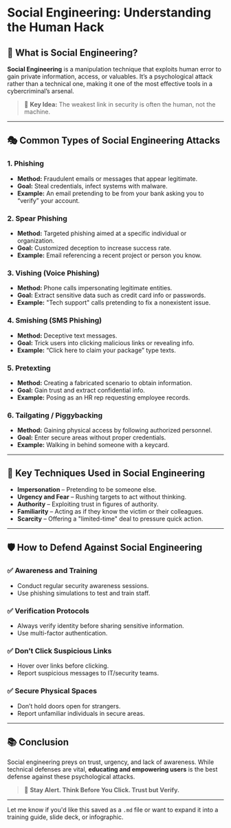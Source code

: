 # Social Engineering: Understanding the Human Hack

## 🧠 What is Social Engineering?

**Social Engineering** is a manipulation technique that exploits human error to gain private information, access, or valuables. It’s a psychological attack rather than a technical one, making it one of the most effective tools in a cybercriminal’s arsenal.

> 🛑 **Key Idea:** The weakest link in security is often the human, not the machine.

---

## 🎭 Common Types of Social Engineering Attacks

### 1. **Phishing**

- **Method:** Fraudulent emails or messages that appear legitimate.
- **Goal:** Steal credentials, infect systems with malware.
- **Example:** An email pretending to be from your bank asking you to “verify” your account.

### 2. **Spear Phishing**

- **Method:** Targeted phishing aimed at a specific individual or organization.
- **Goal:** Customized deception to increase success rate.
- **Example:** Email referencing a recent project or person you know.

### 3. **Vishing (Voice Phishing)**

- **Method:** Phone calls impersonating legitimate entities.
- **Goal:** Extract sensitive data such as credit card info or passwords.
- **Example:** "Tech support" calls pretending to fix a nonexistent issue.

### 4. **Smishing (SMS Phishing)**

- **Method:** Deceptive text messages.
- **Goal:** Trick users into clicking malicious links or revealing info.
- **Example:** “Click here to claim your package” type texts.

### 5. **Pretexting**

- **Method:** Creating a fabricated scenario to obtain information.
- **Goal:** Gain trust and extract confidential info.
- **Example:** Posing as an HR rep requesting employee records.

### 6. **Tailgating / Piggybacking**

- **Method:** Gaining physical access by following authorized personnel.
- **Goal:** Enter secure areas without proper credentials.
- **Example:** Walking in behind someone with a keycard.

---

## 🔎 Key Techniques Used in Social Engineering

- **Impersonation** – Pretending to be someone else.    
- **Urgency and Fear** – Rushing targets to act without thinking.
- **Authority** – Exploiting trust in figures of authority.
- **Familiarity** – Acting as if they know the victim or their colleagues.
- **Scarcity** – Offering a "limited-time" deal to pressure quick action.

---

## 🛡️ How to Defend Against Social Engineering

### ✅ Awareness and Training

- Conduct regular security awareness sessions.    
- Use phishing simulations to test and train staff.

### ✅ Verification Protocols

- Always verify identity before sharing sensitive information.
- Use multi-factor authentication.

### ✅ Don’t Click Suspicious Links

- Hover over links before clicking.
- Report suspicious messages to IT/security teams.

### ✅ Secure Physical Spaces

- Don’t hold doors open for strangers.
- Report unfamiliar individuals in secure areas.

---

## 📚 Conclusion

Social engineering preys on trust, urgency, and lack of awareness. While technical defenses are vital, **educating and empowering users** is the best defense against these psychological attacks.

> 🎯 **Stay Alert. Think Before You Click. Trust but Verify.**

---

Let me know if you'd like this saved as a `.md` file or want to expand it into a training guide, slide deck, or infographic.